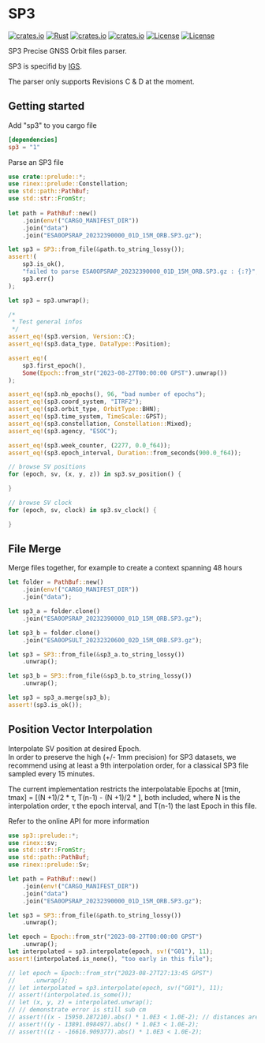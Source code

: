 # SP3

[![crates.io](https://img.shields.io/crates/v/sp3.svg)](https://crates.io/crates/sp3)
[![Rust](https://github.com/gwbres/sp3/actions/workflows/rust.yml/badge.svg)](https://github.com/gwbres/sp3/actions/workflows/rust.yml)
[![crates.io](https://docs.rs/sp3/badge.svg)](https://docs.rs/sp3/)
[![crates.io](https://img.shields.io/crates/d/sp3.svg)](https://crates.io/crates/sp3)
[![License](https://img.shields.io/badge/license-Apache%202.0-blue?style=flat-square)](https://github.com/gwbres/sp3/blob/main/LICENSE-APACHE)
[![License](https://img.shields.io/badge/license-MIT-blue?style=flat-square)](https://github.com/gwbres/sp3/blob/main/LICENSE-MIT) 

SP3 Precise GNSS Orbit files parser. 

SP3 is specifid by [IGS](https://igs.org/products/#orbits_clocks).

The parser only supports Revisions C & D at the moment.

## Getting started

Add "sp3" to you cargo file

```toml
[dependencies]
sp3 = "1"
```

Parse an SP3 file

```rust
use crate::prelude::*;
use rinex::prelude::Constellation;
use std::path::PathBuf;
use std::str::FromStr;
    
let path = PathBuf::new()
    .join(env!("CARGO_MANIFEST_DIR"))
    .join("data")
    .join("ESA0OPSRAP_20232390000_01D_15M_ORB.SP3.gz");

let sp3 = SP3::from_file(&path.to_string_lossy());
assert!(
    sp3.is_ok(),
    "failed to parse ESA0OPSRAP_20232390000_01D_15M_ORB.SP3.gz : {:?}",
    sp3.err()
);

let sp3 = sp3.unwrap();

/*
 * Test general infos
 */
assert_eq!(sp3.version, Version::C);
assert_eq!(sp3.data_type, DataType::Position);

assert_eq!(
    sp3.first_epoch(),
    Some(Epoch::from_str("2023-08-27T00:00:00 GPST").unwrap())
);

assert_eq!(sp3.nb_epochs(), 96, "bad number of epochs");
assert_eq!(sp3.coord_system, "ITRF2");
assert_eq!(sp3.orbit_type, OrbitType::BHN);
assert_eq!(sp3.time_system, TimeScale::GPST);
assert_eq!(sp3.constellation, Constellation::Mixed);
assert_eq!(sp3.agency, "ESOC");

assert_eq!(sp3.week_counter, (2277, 0.0_f64));
assert_eq!(sp3.epoch_interval, Duration::from_seconds(900.0_f64));

// browse SV positions
for (epoch, sv, (x, y, z)) in sp3.sv_position() {

}

// browse SV clock
for (epoch, sv, clock) in sp3.sv_clock() {

}
```

## File Merge

Merge files together, for example to create a context spanning 48 hours

```rust
let folder = PathBuf::new()
    .join(env!("CARGO_MANIFEST_DIR"))
    .join("data");

let sp3_a = folder.clone()
    .join("ESA0OPSRAP_20232390000_01D_15M_ORB.SP3.gz");

let sp3_b = folder.clone()
    .join("ESA0OPSULT_20232320600_02D_15M_ORB.SP3.gz");

let sp3 = SP3::from_file(&sp3_a.to_string_lossy())
    .unwrap();

let sp3_b = SP3::from_file(&sp3_b.to_string_lossy())
    .unwrap();

let sp3 = sp3_a.merge(sp3_b);
assert!(sp3.is_ok());
```

## Position Vector Interpolation

Interpolate SV position at desired Epoch.  
In order to preserve the high (+/- 1mm precision) for SP3 datasets,
we recommend using at least a 9th interpolation order, for a classical SP3 file
sampled every 15 minutes.

The current implementation restricts the interpolatable Epochs at 
[tmin, tmax] = [(N +1)/2 * τ, T(n-1) - (N +1)/2 * ],
both included, where N is the interpolation order, τ the epoch interval, and T(n-1)
the last Epoch in this file.

Refer to the online API for more information

```rust
use sp3::prelude::*;
use rinex::sv;
use std::str::FromStr;
use std::path::PathBuf;
use rinex::prelude::Sv;

let path = PathBuf::new()
    .join(env!("CARGO_MANIFEST_DIR"))
    .join("data")
    .join("ESA0OPSRAP_20232390000_01D_15M_ORB.SP3.gz");

let sp3 = SP3::from_file(&path.to_string_lossy())
    .unwrap();

let epoch = Epoch::from_str("2023-08-27T00:00:00 GPST")
    .unwrap();
let interpolated = sp3.interpolate(epoch, sv!("G01"), 11);
assert!(interpolated.is_none(), "too early in this file");

// let epoch = Epoch::from_str("2023-08-27T27:13:45 GPST")
//     .unwrap();
// let interpolated = sp3.interpolate(epoch, sv!("G01"), 11);
// assert!(interpolated.is_some());
// let (x, y, z) = interpolated.unwrap();
// // demonstrate error is still sub cm
// assert!((x - 15950.287210).abs() * 1.0E3 < 1.0E-2); // distances are expressed in km in all SP3
// assert!((y - 13891.098497).abs() * 1.0E3 < 1.0E-2);
// assert!((z - -16616.909377).abs() * 1.0E3 < 1.0E-2);
```
